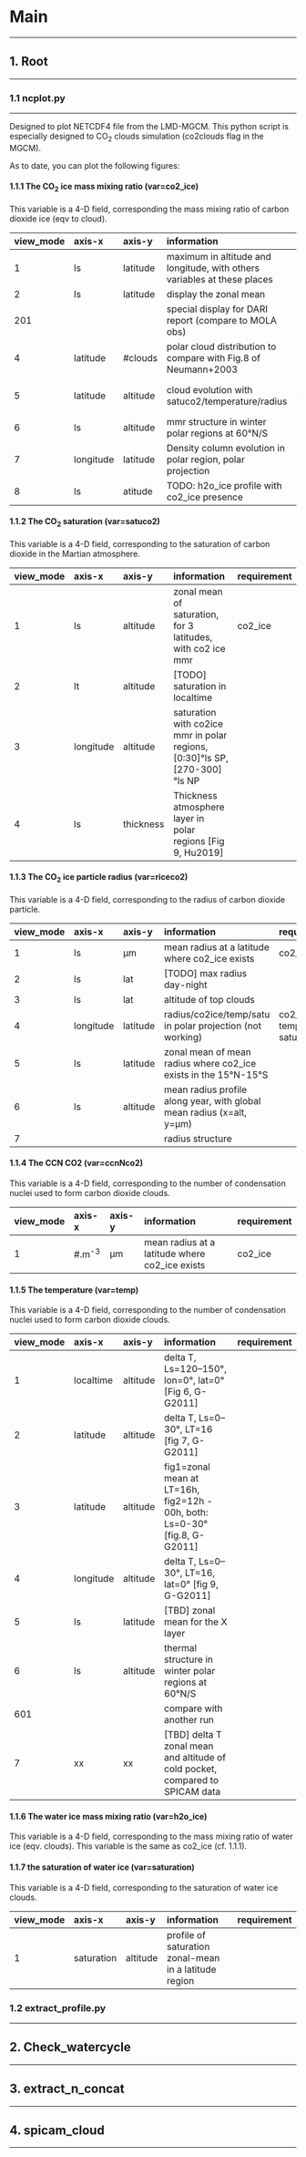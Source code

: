 # Main
---


## 1. Root
----------


### 1.1 ncplot.py
-----------------
Designed to plot NETCDF4 file from the LMD-MGCM. This python script is especially designed to CO<sub>2</sub> clouds simulation (co2clouds flag in the MGCM).

As to date, you can plot the following figures:

#### 1.1.1 The CO<sub>2</sub> ice mass mixing ratio (var=co2_ice)
This variable is a 4-D field, corresponding the mass mixing ratio of carbon dioxide ice (eqv to cloud).


view_mode | axis-x    | axis-y   | information                                                              | requirement
:-        | :-        | :-       | :-                                                                       | :-
1         | ls        | latitude | maximum in altitude and longitude, with others variables at these places | 
2         | ls        | latitude | display the zonal mean                                                   |
201       |           |          | special display for DARI report (compare to MOLA obs)                    |
4         | latitude  | #clouds  | polar cloud distribution to compare with Fig.8 of Neumann+2003           |
5         | latitude  | altitude | cloud evolution with satuco2/temperature/radius                          | satuco2, temp, riceco2
6         | ls        | altitude | mmr structure in winter polar regions at 60°N/S                          |
7         | longitude | latitude | Density column evolution in polar region, polar projection               |
8         | ls        | atitude  | TODO: h2o_ice profile with co2_ice presence                              | h2o_ice


#### 1.1.2 The CO<sub>2</sub> saturation (var=satuco2)
This variable is a 4-D field, corresponding to the saturation of carbon dioxide in the Martian atmosphere.

view_mode | axis-x    | axis-y    | information                                                                 | requirement
:-        | :-        | :-        | :-                                                                          | :-
1         | ls        | altitude  | zonal mean of saturation, for 3 latitudes, with co2 ice mmr                 | co2_ice 
2         | lt        | altitude  | [TODO] saturation in localtime                                              |
3         | longitude | altitude  | saturation with co2ice mmr in polar regions, [0:30]°ls SP, [270-300]°ls NP  |
4         | ls        | thickness | Thickness atmosphere layer in polar regions [Fig 9, Hu2019] |


#### 1.1.3 The CO<sub>2</sub> ice particle radius (var=riceco2)
This variable is a 4-D field, corresponding to the radius of carbon dioxide particle.

view_mode | axis-x    | axis-y    | information                                                          | requirement
:-        | :-        | :-        | :-                                                                   | :-
1         | ls        | µm        | mean radius at a latitude where co2_ice exists                       | co2_ice 
2         | ls        | lat       | [TODO] max radius day-night 
3         | ls        | lat       | altitude of top clouds
4         | longitude | latitude  | radius/co2ice/temp/satu in polar projection (not working)            | co2_ice, temp, satuco2
5         | ls        | latitude  | zonal mean of mean radius where co2_ice exists in the 15°N-15°S
6         | ls        | altitude  | mean radius profile along year, with global mean radius (x=alt, y=µm)
7         |           |           | radius structure


#### 1.1.4 The CCN CO2 (var=ccnNco2)
This variable is a 4-D field, corresponding to the number of condensation nuclei used to form carbon dioxide clouds.

view_mode | axis-x           | axis-y    | information                                                          | requirement
:-        | :-               | :-        | :-                                                                   | :-
1         | #.m<sup>-3</sup> | µm        | mean radius at a latitude where co2_ice exists                       | co2_ice 


#### 1.1.5 The temperature (var=temp)
This variable is a 4-D field, corresponding to the number of condensation nuclei used to form carbon dioxide clouds.

view_mode | axis-x           | axis-y    | information                                                          | requirement
:-        | :-               | :-        | :-                                                                   | :-
1         | localtime        | altitude  | delta T, Ls=120–150°, lon=0°, lat=0° [Fig 6, G-G2011]
2         | latitude         | altitude  | delta T, Ls=0–30°, LT=16 [fig 7, G-G2011]
3         | latitude         | altitude  | fig1=zonal mean at LT=16h, fig2=12h - 00h, both: Ls=0-30° [fig.8, G-G2011]
4         | longitude        | altitude  | delta T, Ls=0–30°, LT=16, lat=0° [fig 9, G-G2011]
5         | ls               | latitude  | [TBD] zonal mean for the X layer 
6         | ls               | altitude  | thermal structure in winter polar regions at 60°N/S
601       |                  |           | compare with another run
7         | xx               |xx         | [TBD] delta T zonal mean and altitude of cold pocket, compared to SPICAM data


#### 1.1.6 The water ice mass mixing ratio (var=h2o_ice)
This variable is a 4-D field, corresponding to the mass mixing ratio of water ice (eqv. clouds). This variable is the same as co2_ice (cf. 1.1.1).


#### 1.1.7 the saturation of water ice (var=saturation)
This variable is a 4-D field, corresponding to the saturation of water ice clouds.

view_mode | axis-x           | axis-y    | information                                                          | requirement
:-        | :-               | :-        | :-                                                                   | :-
1         | saturation       | altitude  | profile of saturation zonal-mean in a latitude region


### 1.2 extract_profile.py
--------------------------


## 2. Check_watercycle
----------------------


## 3. extract_n_concat
----------------------


## 4. spicam_cloud
------------------


